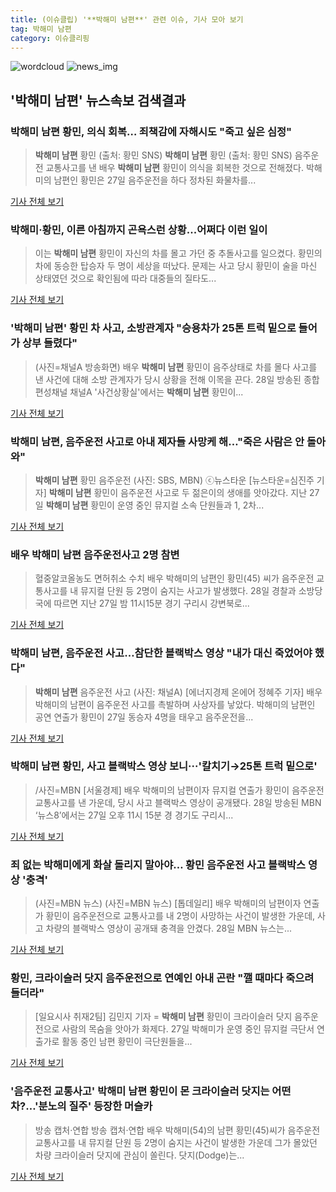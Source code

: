 ```yaml
---
title: (이슈클립) '**박해미 남편**' 관련 이슈, 기사 모아 보기
tag: 박해미 남편
category: 이슈클리핑
---
```

![wordcloud](https://s3.ap-northeast-2.amazonaws.com/lyrics101-wordcloud/2018-08-29-1535487286.png)
![news_img](https://user-images.githubusercontent.com/42597476/44507050-1206f400-a6e4-11e8-8d98-7ffbfebb353f.png)
## **'**박해미 남편**'** 뉴스속보 검색결과
### **박해미 남편** 황민, 의식 회복… 죄책감에 자해시도 "죽고 싶은 심정"

>**박해미 남편** 황민 (출처: 황민 SNS) **박해미 남편** 황민 (출처: 황민 SNS) 음주운전 교통사고를 낸 배우 **박해미 남편** 황민이 의식을 회복한 것으로 전해졌다. 박해미의 남편인 황민은 27일 음주운전을 하다 정차된 화물차를...

<a href="http://www.newscj.com/news/articleView.html?idxno=550230" target="_blank">기사 전체 보기</a>

### 박해미·황민, 이른 아침까지 곤욕스런 상황...어쩌다 이런 일이

>이는 **박해미 남편** 황민이 자신의 차를 몰고 가던 중 추돌사고를 일으켰다. 황민의 차에 동승한 탑승자 두 명이 세상을 떠났다. 문제는 사고 당시 황민이 술을 마신 상태였던 것으로 확인됨에 따라 대중들의 질타도...

<a href="http://www.webdaily.co.kr/view.php?ud=2018082904114866336a28b45db0_7" target="_blank">기사 전체 보기</a>

### '**박해미 남편**' 황민 차 사고, 소방관계자 "승용차가 25톤 트럭 밑으로 들어가 상부 들렸다"

>(사진=채널A 방송화면) 배우 **박해미 남편** 황민이 음주상태로 차를 몰다 사고를 낸 사건에 대해 소방 관계자가 당시 상황을 전해 이목을 끈다. 28일 방송된 종합편성채널 채널A '사건상황실'에서는 **박해미 남편** 황민이...

<a href="http://www.anewsa.com/detail.php?number=1362599&thread=07r05" target="_blank">기사 전체 보기</a>

### **박해미 남편**, 음주운전 사고로 아내 제자들 사망케 해…"죽은 사람은 안 돌아와"

>**박해미 남편** 황민 음주운전 (사진: SBS, MBN) ⓒ뉴스타운 [뉴스타운=심진주 기자] **박해미 남편** 황민이 음주운전 사고로 두 젊은이의 생애를 앗아갔다. 지난 27일 **박해미 남편** 황민이 운영 중인 뮤지컬 소속 단원들과 1, 2차...

<a href="http://www.newstown.co.kr/news/articleView.html?idxno=338371" target="_blank">기사 전체 보기</a>

### 배우 **박해미 남편** 음주운전사고 2명 참변

>혈중알코올농도 면허취소 수치 배우 박해미의 남편인 황민(45) 씨가 음주운전 교통사고를 내 뮤지컬 단원 등 2명이 숨지는 사고가 발생했다. 28일 경찰과 소방당국에 따르면 지난 27일 밤 11시15분 경기 구리시 강변북로...

<a href="http://www.kookje.co.kr/news2011/asp/newsbody.asp?code=0300&key=20180829.22006012960" target="_blank">기사 전체 보기</a>

### **박해미 남편**, 음주운전 사고…참단한 블랙박스 영상 "내가 대신 죽었어야 했다"

>**박해미 남편** 음주운전 사고 (사진: 채널A) [에너지경제 온에어 정혜주 기자] 배우 박해미의 남편이 음주운전 사고를 촉발하며 사상자를 낳았다. 박해미의 남편인 공연 연출가 황민이 27일 동승자 4명을 태우고 음주운전을...

<a href="http://www.ekn.kr/news/article_lab.html?no=382974" target="_blank">기사 전체 보기</a>

### **박해미 남편** 황민, 사고 블랙박스 영상 보니···'칼치기→25톤 트럭 밑으로'

>/사진=MBN [서울경제] 배우 박해미의 남편이자 뮤지컬 연출가 황민이 음주운전 교통사고를 낸 가운데, 당시 사고 블랙박스 영상이 공개됐다. 28일 방송된 MBN ‘뉴스8’에서는 27일 오후 11시 15분 경 경기도 구리시...

<a href="http://www.sedaily.com/NewsView/1S3JQEAVTK" target="_blank">기사 전체 보기</a>

### 죄 없는 박해미에게 화살 돌리지 말아야… 황민 음주운전 사고 블랙박스 영상 '충격'

>(사진=MBN 뉴스) (사진=MBN 뉴스) [톱데일리] 배우 박해미의 남편이자 연출가 황민이 음주운전으로 교통사고를 내 2명이 사망하는 사건이 발생한 가운데, 사고 차량의 블랙박스 영상이 공개돼 충격을 안겼다. 28일 MBN 뉴스는...

<a href="http://www.topdaily.kr/news/articleView.html?idxno=55014" target="_blank">기사 전체 보기</a>

### 황민, 크라이슬러 닷지 음주운전으로 연예인 아내 곤란 "깰 때마다 죽으려 들더라"

>[일요시사 취재2팀]  김민지 기자 = **박해미 남편** 황민이 크라이슬러 닷지 음주운전으로 사람의 목숨을 앗아가 화제다. 27일 박해미가 운영 중인 뮤지컬 극단서 연출가로 활동 중인 남편 황민이 극단원들을...

<a href="http://www.ilyosisa.co.kr/news/articleView.html?idxno=151248" target="_blank">기사 전체 보기</a>

### '음주운전 교통사고' **박해미 남편** 황민이 몬 크라이슬러 닷지는 어떤 차?…'분노의 질주' 등장한 머슬카

>방송 캡처·연합 방송 캡처·연합 배우 박해미(54)의 남편 황민(45)씨가 음주운전 교통사고를 내 뮤지컬 단원 등 2명이 숨지는 사건이 발생한 가운데 그가 몰았던 차량 크라이슬러 닷지에 관심이 쏠린다. 닷지(Dodge)는...

<a href="http://www.joongboo.com/news/articleView.html?idxno=1282044" target="_blank">기사 전체 보기</a>


